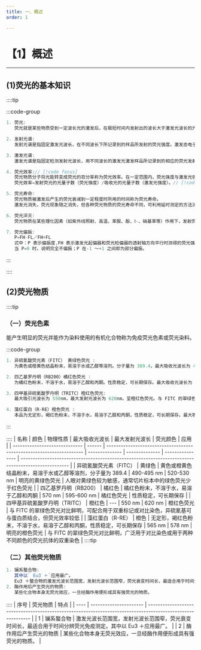 ```yaml
---
title: 一、概述
order: 1

---
```


# 【1】概述

<kaodian :text="'免疫学检验记忆卡'" />

<!-- ###### 第八章 荧光免疫技术

> 临床免疫学检验 -->

<beitiM/>

---

## (1)荧光的基本知识

<son :text="'免疫学检验记忆卡'" text84="(1)荧光的基本知识" :textOption="[['了解','基础知识'],['了解','基础知识'],['了解','基础知识']]" />

::::tip

:::code-group

```js [荧光]
1. 荧光:
   荧光就是某些物质受到一定波长光的激发后，在极短时间内发射出的波长大于激发光波长的光。
```

```js [发射光谱]
2. 发射光谱:
   发射光谱是指固定激发光波长，在不同波长下所记录到的样品所发射的荧光强度。激发态电子回到的能级不同，发出的荧光波长就不同。
```

```js [激发光谱]
3. 激发光谱:
   激发光谱是指固定检测发射光波长，用不同波长的激发光激发样品所记录到的相应的荧光发射强度。
```

```js [荧光效率]
4. 荧光效率:// [!code focus]
   荧光物质分子将光能转变成荧光的百分率称为荧光效率。在一定范围内，荧光强度与激发光强度呈正相关，即激发光越强，荧光越强，但过强的激发光会使荧光很快褪去。
   荧光效率=发射荧光的光量子数（荧光强度）/吸收光的光量子数（激发光强度）。// [!code focus]
```

```js [荧光寿命]
5. 荧光寿命:
   荧光物质被激发后产生的荧光衰减到一定程度时所用的时间称为荧光寿命。
   激发光消失，荧光现象随之消失，但各种荧光物质的荧光寿命不同，可利用延时测定的方法消除某些短寿命荧光的干扰，此为时间分辨荧光免疫测定的理论基础。
```

```js [荧光淬灭]
6. 荧光淬灭:
   荧光物质在某些理化因素（如紫外线照射、高温、苯胺、酚、Ⅰ-、硝基苯等）作用下，发射荧光减弱甚至消退称为荧光淬灭。
```

```js [荧光偏振]
7. 荧光偏振:
   P=FH-FL／FH+FL
   式中：P 表示偏振度,FH 表示激发光起偏器和荧光检偏器的透射轴方向平行时测得的荧光强度，FL 是上述两者方向互相垂直时测得的荧光强度。
   当 P=0 时，说明完全不偏振；P 在-1 ～+1 之间即为部分偏振。
```

:::

::::

## (2)荧光物质

<son :text="'免疫学检验记忆卡'" text85="(2)荧光物质" :textOption="[['了解','基础知识'],['掌握','基础知识'],['掌握','基础知识']]" />

::::tip

### （一）荧光色素

能产生明显的荧光并能作为染料使用的有机化合物称为免疫荧光色素或荧光染料。

:::code-group

```js [（FITC）]
1. 异硫氰酸荧光素（FITC） 黄绿色荧光 :
   为黄色或橙黄色结晶粉末，易溶于水或乙醇等溶剂。分子量为 389.4，最大吸收光波长为 490 ～ 495nm，最大发射光波长为 520 ～ 530nm，呈现明亮的黄绿色荧光。其主要优点是：① 人眼对黄绿色较为敏感；② 通常切片标本中的绿色荧光少于红色荧光。
```

```js [（RB200）]
2. 四乙基罗丹明（RB200）橘红色荧光 :
   为橘红色粉末，不溶于水，易溶于乙醇和丙酮。性质稳定，可长期保存。最大吸收光波长为 570nm，最大发射光波长为 595 ～ 600nm，呈橘红色荧光。
```

```js [（TRITC）]
3. 四甲基异硫氰酸罗丹明（TRITC）橙红色荧光:
   最大吸引光波长为 550nm，最大发射光波长为 620nm，呈橙红色荧光。与 FITC 的翠绿色荧光对比鲜明，可配合用于双重标记或对比染色。其异硫氰基可与蛋白质结合，但荧光效率较低。
```

```js [（R-RE）]
4. 藻红蛋白（R-RE）橙色荧光 :
   本品为无定形，褐红色粉末，不溶于水，易溶于乙醇和丙酮，性质稳定，可长期保存。最大吸引光波长为 565nm，最大发射光波长为 578nm，呈明亮的橙色荧光。与 FITC 的翠绿色荧光对比鲜明，故被广泛用于对比染色或用于两种不同颜色的荧光抗体的双重染色。
```

:::

::::
| 名称                          | 颜色   | 物理性质                                                             | 最大吸收光波长 | 最大发射光波长 | 荧光颜色         | 应用                                                                                               |
| ----------------------------- | ------ | -------------------------------------------------------------------- | -------------- | -------------- | ---------------- | -------------------------------------------------------------------------------------------------- |
| 异硫氰酸荧光素（FITC）        | 黄绿色 | 黄色或橙黄色结晶粉末，易溶于水或乙醇等溶剂，分子量为 389.4           | 490-495 nm     | 520-530 nm     | 明亮的黄绿色荧光 | 人眼对黄绿色较为敏感，通常切片标本中的绿色荧光少于红色荧光                                         |
| 四乙基罗丹明（RB200）         | 橘红色 | 橘红色粉末，不溶于水，易溶于乙醇和丙酮                               | 570 nm         | 595-600 nm     | 橘红色荧光       | 性质稳定，可长期保存                                                                               |
| 四甲基异硫氰酸罗丹明（TRITC） | 橙红色 | ---                                                                  | 550 nm         | 620 nm         | 橙红色荧光       | 与 FITC 的翠绿色荧光对比鲜明，可配合用于双重标记或对比染色，异硫氰基可与蛋白质结合，但荧光效率较低 |
| 藻红蛋白（R-RE）              | 橙色   | 无定形，褐红色粉末，不溶于水，易溶于乙醇和丙酮，性质稳定，可长期保存 | 565 nm         | 578 nm         | 明亮的橙色荧光   | 与 FITC 的翠绿色荧光对比鲜明，广泛用于对比染色或用于两种不同颜色的荧光抗体的双重染色               |
::::tip

### （二）其他荧光物质

```js
1. 镧系螯合物:
   其中以` Eu3 ＋`应用最广。
   Eu3 ＋螯合物的激发光波长范围宽，发射光波长范围窄，荧光衰变时间长，最适合用于时间分辨荧光免疫测定。
2. 酶作用后产生荧光的物质:
   某些化合物本身无荧光效应，一旦经酶作用便形成具有强荧光的物质。
```

::::
| 序号 | 荧光物质               | 特点                                                                                                        |
| ---- | ---------------------- | ----------------------------------------------------------------------------------------------------------- |
| 1    | 镧系螯合物             | 激发光波长范围宽，发射光波长范围窄，荧光衰变时间长，最适合用于时间分辨荧光免疫测定。其中以 Eu3 ＋应用最广。 |
| 2    | 酶作用后产生荧光的物质 | 某些化合物本身无荧光效应，一旦经酶作用便形成具有强荧光的物质。                                              |

